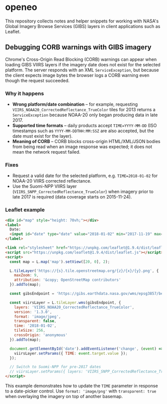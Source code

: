 # openeo

This repository collects notes and helper snippets for working with NASA's
Global Imagery Browse Services (GIBS) layers in client applications such as
Leaflet.

## Debugging CORB warnings with GIBS imagery

Chrome's Cross-Origin Read Blocking (CORB) warnings can appear when loading
GIBS VIIRS layers if the imagery date does not exist for the selected
platform. The server responds with an XML `ServiceException`, but because the
client expects image bytes the browser logs a CORB warning even though the
request succeeded.

### Why it happens

* **Wrong platform/date combination** – for example, requesting
  `VIIRS_NOAA20_CorrectedReflectance_TrueColor` tiles for 2013 returns a
  `ServiceException` because NOAA-20 only began producing data in late 2017.
* **Supported time formats** – daily products accept `TIME=YYYY-MM-DD` (ISO
  timestamps such as `YYYY-MM-DDTHH:MM:SSZ` are also accepted, but the date must
  exist for the layer).
* **Meaning of CORB** – CORB blocks cross-origin HTML/XML/JSON bodies from
  being read when an image response was expected; it does not mean the network
  request failed.

### Fixes

* Request a valid date for the selected platform, e.g.
  `TIME=2018-01-02` for NOAA-20 VIIRS corrected reflectance.
* Use the Suomi-NPP VIIRS layer (`VIIRS_SNPP_CorrectedReflectance_TrueColor`)
  when imagery prior to late 2017 is required (data coverage starts on
  2015-11-24).

### Leaflet example

```html
<div id="map" style="height: 70vh;"></div>
<label>
  Date:
  <input id="date" type="date" value="2018-01-02" min="2017-11-19" max="2025-10-01">
</label>

<link rel="stylesheet" href="https://unpkg.com/leaflet@1.9.4/dist/leaflet.css">
<script src="https://unpkg.com/leaflet@1.9.4/dist/leaflet.js"></script>
<script>
  const map = L.map('map').setView([20, 0], 2);

  L.tileLayer('https://{s}.tile.openstreetmap.org/{z}/{x}/{y}.png', {
    maxZoom: 9,
    attribution: '&copy; OpenStreetMap contributors'
  }).addTo(map);

  const gibsEndpoint = 'https://gibs.earthdata.nasa.gov/wms/epsg3857/best/wms.cgi';

  const viirsLayer = L.tileLayer.wms(gibsEndpoint, {
    layers: 'VIIRS_NOAA20_CorrectedReflectance_TrueColor',
    version: '1.3.0',
    format: 'image/jpeg',
    transparent: false,
    time: '2018-01-02',
    tileSize: 256,
    crossOrigin: 'anonymous'
  }).addTo(map);

  document.getElementById('date').addEventListener('change', (event) => {
    viirsLayer.setParams({ TIME: event.target.value });
  });

  // Switch to Suomi-NPP for pre-2017 dates
  // viirsLayer.setParams({ layers: 'VIIRS_SNPP_CorrectedReflectance_TrueColor', TIME: '2016-01-02' });
</script>
```

This example demonstrates how to update the `TIME` parameter in response to a
date-picker control. Use `format: 'image/png'` with `transparent: true` when
overlaying the imagery on top of another basemap.
